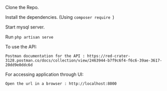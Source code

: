 Clone the Repo.

Install the dependencies. (Using <code>composer require </code>)

Start mysql server.

Run <code>php artisan serve</code>

To use the API:

	Postman documentation for the API : https://red-crater-3128.postman.co/docs/collection/view/2463944-b7f9c6f4-f6c6-39ae-3617-20dd9e0ddc6d

For accessing application through UI:

  	Open the url in a browser : http://localhost:8000
